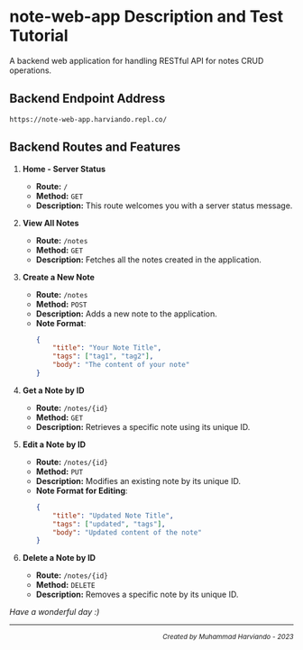 # note-web-app Description and Test Tutorial

A backend web application for handling RESTful API for notes CRUD operations.

## Backend Endpoint Address
`https://note-web-app.harviando.repl.co/`

## Backend Routes and Features

1. **Home - Server Status**
   - **Route:** `/`
   - **Method:** `GET`
   - **Description:** This route welcomes you with a server status message.

2. **View All Notes**
   - **Route:** `/notes`
   - **Method:** `GET`
   - **Description:** Fetches all the notes created in the application.

3. **Create a New Note**
   - **Route:** `/notes`
   - **Method:** `POST`
   - **Description:** Adds a new note to the application.
   - **Note Format**:
     ```json
     {
         "title": "Your Note Title",
         "tags": ["tag1", "tag2"],
         "body": "The content of your note"
     }
     ```

4. **Get a Note by ID**
   - **Route:** `/notes/{id}`
   - **Method:** `GET`
   - **Description:** Retrieves a specific note using its unique ID.

5. **Edit a Note by ID**
   - **Route:** `/notes/{id}`
   - **Method:** `PUT`
   - **Description:** Modifies an existing note by its unique ID.
   - **Note Format for Editing**:
     ```json
     {
         "title": "Updated Note Title",
         "tags": ["updated", "tags"],
         "body": "Updated content of the note"
     }
     ```

6. **Delete a Note by ID**
   - **Route:** `/notes/{id}`
   - **Method:** `DELETE`
   - **Description:** Removes a specific note by its unique ID.

   
*Have a wonderful day :)*

<hr>
<p align="right"><sub><i>Created by Muhammad Harviando - 2023</i></sub></p>



